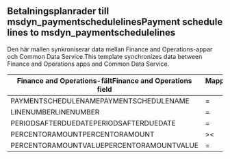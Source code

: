 ## <a name="payment-schedule-lines-to-msdyn_paymentschedulelines"></a><span data-ttu-id="52a52-101">Betalningsplanrader till msdyn_paymentschedulelines</span><span class="sxs-lookup"><span data-stu-id="52a52-101">Payment schedule lines to msdyn_paymentschedulelines</span></span>

<span data-ttu-id="52a52-102">Den här mallen synkroniserar data mellan Finance and Operations-appar och Common Data Service.</span><span class="sxs-lookup"><span data-stu-id="52a52-102">This template synchronizes data between Finance and Operations apps and Common Data Service.</span></span>

<span data-ttu-id="52a52-103">Finance and Operations-fält</span><span class="sxs-lookup"><span data-stu-id="52a52-103">Finance and Operations field</span></span> | <span data-ttu-id="52a52-104">Mappningstyp</span><span class="sxs-lookup"><span data-stu-id="52a52-104">Map type</span></span> | <span data-ttu-id="52a52-105">Övriga Dynamics 365-fält</span><span class="sxs-lookup"><span data-stu-id="52a52-105">Other Dynamics 365 field</span></span> | <span data-ttu-id="52a52-106">Standardvärde</span><span class="sxs-lookup"><span data-stu-id="52a52-106">Default value</span></span>
---|---|---|---
<span data-ttu-id="52a52-107">PAYMENTSCHEDULENAME</span><span class="sxs-lookup"><span data-stu-id="52a52-107">PAYMENTSCHEDULENAME</span></span> | = | <span data-ttu-id="52a52-108">msdyn_paymentschedule.msdyn_name</span><span class="sxs-lookup"><span data-stu-id="52a52-108">msdyn_paymentschedule.msdyn_name</span></span> | 
<span data-ttu-id="52a52-109">LINENUMBER</span><span class="sxs-lookup"><span data-stu-id="52a52-109">LINENUMBER</span></span> | = | <span data-ttu-id="52a52-110">msdyn_linenumber</span><span class="sxs-lookup"><span data-stu-id="52a52-110">msdyn_linenumber</span></span> | 
<span data-ttu-id="52a52-111">PERIODSAFTERDUEDATE</span><span class="sxs-lookup"><span data-stu-id="52a52-111">PERIODSAFTERDUEDATE</span></span> | = | <span data-ttu-id="52a52-112">msdyn_periodsafterduedate</span><span class="sxs-lookup"><span data-stu-id="52a52-112">msdyn_periodsafterduedate</span></span> | 
<span data-ttu-id="52a52-113">PERCENTORAMOUNT</span><span class="sxs-lookup"><span data-stu-id="52a52-113">PERCENTORAMOUNT</span></span> | >< | <span data-ttu-id="52a52-114">msdyn_percentoramount</span><span class="sxs-lookup"><span data-stu-id="52a52-114">msdyn_percentoramount</span></span> | 
<span data-ttu-id="52a52-115">PERCENTORAMOUNTVALUE</span><span class="sxs-lookup"><span data-stu-id="52a52-115">PERCENTORAMOUNTVALUE</span></span> | = | <span data-ttu-id="52a52-116">msdyn_percentoramountvalue</span><span class="sxs-lookup"><span data-stu-id="52a52-116">msdyn_percentoramountvalue</span></span> | 
